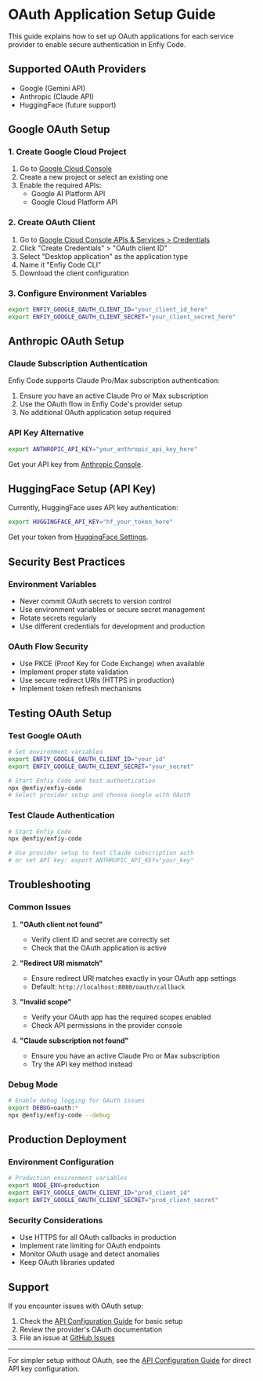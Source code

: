 # OAuth Application Setup Guide

This guide explains how to set up OAuth applications for each service provider to enable secure authentication in Enfiy Code.

## Supported OAuth Providers

- Google (Gemini API)
- Anthropic (Claude API)
- HuggingFace (future support)

## Google OAuth Setup

### 1. Create Google Cloud Project

1. Go to [Google Cloud Console](https://console.cloud.google.com/)
2. Create a new project or select an existing one
3. Enable the required APIs:
   - Google AI Platform API
   - Google Cloud Platform API

### 2. Create OAuth Client

1. Go to [Google Cloud Console APIs & Services > Credentials](https://console.cloud.google.com/apis/credentials)
2. Click "Create Credentials" > "OAuth client ID"
3. Select "Desktop application" as the application type
4. Name it "Enfiy Code CLI"
5. Download the client configuration

### 3. Configure Environment Variables

```bash
export ENFIY_GOOGLE_OAUTH_CLIENT_ID="your_client_id_here"
export ENFIY_GOOGLE_OAUTH_CLIENT_SECRET="your_client_secret_here"
```

## Anthropic OAuth Setup

### Claude Subscription Authentication

Enfiy Code supports Claude Pro/Max subscription authentication:

1. Ensure you have an active Claude Pro or Max subscription
2. Use the OAuth flow in Enfiy Code's provider setup
3. No additional OAuth application setup required

### API Key Alternative

```bash
export ANTHROPIC_API_KEY="your_anthropic_api_key_here"
```

Get your API key from [Anthropic Console](https://console.anthropic.com/settings/keys).

## HuggingFace Setup (API Key)

Currently, HuggingFace uses API key authentication:

```bash
export HUGGINGFACE_API_KEY="hf_your_token_here"
```

Get your token from [HuggingFace Settings](https://huggingface.co/settings/tokens).

## Security Best Practices

### Environment Variables

- Never commit OAuth secrets to version control
- Use environment variables or secure secret management
- Rotate secrets regularly
- Use different credentials for development and production

### OAuth Flow Security

- Use PKCE (Proof Key for Code Exchange) when available
- Implement proper state validation
- Use secure redirect URIs (HTTPS in production)
- Implement token refresh mechanisms

## Testing OAuth Setup

### Test Google OAuth

```bash
# Set environment variables
export ENFIY_GOOGLE_OAUTH_CLIENT_ID="your_id"
export ENFIY_GOOGLE_OAUTH_CLIENT_SECRET="your_secret"

# Start Enfiy Code and test authentication
npx @enfiy/enfiy-code
# Select provider setup and choose Google with OAuth
```

### Test Claude Authentication

```bash
# Start Enfiy Code
npx @enfiy/enfiy-code

# Use provider setup to test Claude subscription auth
# or set API key: export ANTHROPIC_API_KEY="your_key"
```

## Troubleshooting

### Common Issues

1. **"OAuth client not found"**
   - Verify client ID and secret are correctly set
   - Check that the OAuth application is active

2. **"Redirect URI mismatch"**
   - Ensure redirect URI matches exactly in your OAuth app settings
   - Default: `http://localhost:8080/oauth/callback`

3. **"Invalid scope"**
   - Verify your OAuth app has the required scopes enabled
   - Check API permissions in the provider console

4. **"Claude subscription not found"**
   - Ensure you have an active Claude Pro or Max subscription
   - Try the API key method instead

### Debug Mode

```bash
# Enable debug logging for OAuth issues
export DEBUG=oauth:*
npx @enfiy/enfiy-code --debug
```

## Production Deployment

### Environment Configuration

```bash
# Production environment variables
export NODE_ENV=production
export ENFIY_GOOGLE_OAUTH_CLIENT_ID="prod_client_id"
export ENFIY_GOOGLE_OAUTH_CLIENT_SECRET="prod_client_secret"
```

### Security Considerations

- Use HTTPS for all OAuth callbacks in production
- Implement rate limiting for OAuth endpoints
- Monitor OAuth usage and detect anomalies
- Keep OAuth libraries updated

## Support

If you encounter issues with OAuth setup:

1. Check the [API Configuration Guide](./api-configuration.md) for basic setup
2. Review the provider's OAuth documentation
3. File an issue at [GitHub Issues](https://github.com/enfiy/enfiy-code/issues)

---

For simpler setup without OAuth, see the [API Configuration Guide](./api-configuration.md) for direct API key configuration.